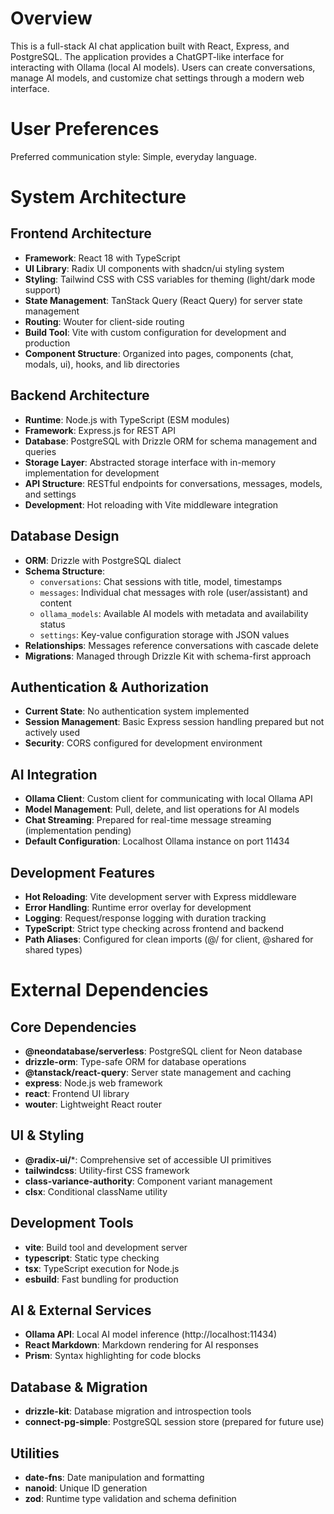 # Overview

This is a full-stack AI chat application built with React, Express, and PostgreSQL. The application provides a ChatGPT-like interface for interacting with Ollama (local AI models). Users can create conversations, manage AI models, and customize chat settings through a modern web interface.

# User Preferences

Preferred communication style: Simple, everyday language.

# System Architecture

## Frontend Architecture
- **Framework**: React 18 with TypeScript
- **UI Library**: Radix UI components with shadcn/ui styling system
- **Styling**: Tailwind CSS with CSS variables for theming (light/dark mode support)
- **State Management**: TanStack Query (React Query) for server state management
- **Routing**: Wouter for client-side routing
- **Build Tool**: Vite with custom configuration for development and production
- **Component Structure**: Organized into pages, components (chat, modals, ui), hooks, and lib directories

## Backend Architecture
- **Runtime**: Node.js with TypeScript (ESM modules)
- **Framework**: Express.js for REST API
- **Database**: PostgreSQL with Drizzle ORM for schema management and queries
- **Storage Layer**: Abstracted storage interface with in-memory implementation for development
- **API Structure**: RESTful endpoints for conversations, messages, models, and settings
- **Development**: Hot reloading with Vite middleware integration

## Database Design
- **ORM**: Drizzle with PostgreSQL dialect
- **Schema Structure**:
  - `conversations`: Chat sessions with title, model, timestamps
  - `messages`: Individual chat messages with role (user/assistant) and content
  - `ollama_models`: Available AI models with metadata and availability status
  - `settings`: Key-value configuration storage with JSON values
- **Relationships**: Messages reference conversations with cascade delete
- **Migrations**: Managed through Drizzle Kit with schema-first approach

## Authentication & Authorization
- **Current State**: No authentication system implemented
- **Session Management**: Basic Express session handling prepared but not actively used
- **Security**: CORS configured for development environment

## AI Integration
- **Ollama Client**: Custom client for communicating with local Ollama API
- **Model Management**: Pull, delete, and list operations for AI models
- **Chat Streaming**: Prepared for real-time message streaming (implementation pending)
- **Default Configuration**: Localhost Ollama instance on port 11434

## Development Features
- **Hot Reloading**: Vite development server with Express middleware
- **Error Handling**: Runtime error overlay for development
- **Logging**: Request/response logging with duration tracking
- **TypeScript**: Strict type checking across frontend and backend
- **Path Aliases**: Configured for clean imports (@/ for client, @shared for shared types)

# External Dependencies

## Core Dependencies
- **@neondatabase/serverless**: PostgreSQL client for Neon database
- **drizzle-orm**: Type-safe ORM for database operations
- **@tanstack/react-query**: Server state management and caching
- **express**: Node.js web framework
- **react**: Frontend UI library
- **wouter**: Lightweight React router

## UI & Styling
- **@radix-ui/***: Comprehensive set of accessible UI primitives
- **tailwindcss**: Utility-first CSS framework
- **class-variance-authority**: Component variant management
- **clsx**: Conditional className utility

## Development Tools
- **vite**: Build tool and development server
- **typescript**: Static type checking
- **tsx**: TypeScript execution for Node.js
- **esbuild**: Fast bundling for production

## AI & External Services
- **Ollama API**: Local AI model inference (http://localhost:11434)
- **React Markdown**: Markdown rendering for AI responses
- **Prism**: Syntax highlighting for code blocks

## Database & Migration
- **drizzle-kit**: Database migration and introspection tools
- **connect-pg-simple**: PostgreSQL session store (prepared for future use)

## Utilities
- **date-fns**: Date manipulation and formatting
- **nanoid**: Unique ID generation
- **zod**: Runtime type validation and schema definition
